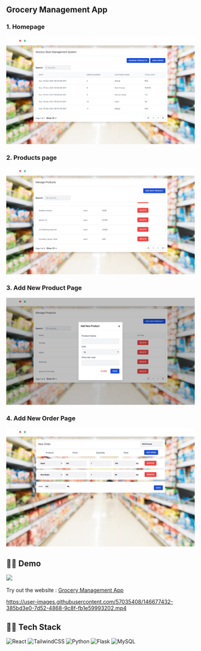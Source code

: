 ## Grocery Management App

### 1. Homepage

![Homepage](frontend/src/assets/images/photo-one.png)

### 2. Products page

![Products Page](frontend/src/assets/images/photo-two.png)

### 3. Add New Product Page

![Add New Product Page](frontend/src/assets/images/photo-three.png)

### 4. Add New Order Page

![Add New Order Page](frontend/src/assets/images/photo-four.png)

## 👨‍💻 Demo

<a href="https://github.com/rishipurwar1/grocery-management-app" target="blank">
<img src="https://img.shields.io/website?url=https://grocery-management-app.vercel.app/&logo=github&style=flat-square" />
</a>

Try out the website : [Grocery Management App](https://grocery-management-app.vercel.app/)

https://user-images.githubusercontent.com/57035408/146677432-385bd3e0-7d52-4868-9c8f-fb1e59993202.mp4

## 👨‍🔧 Tech Stack

![React](https://img.shields.io/badge/react-%2320232a.svg?style=for-the-badge&logo=react&logoColor=%2361DAFB)
![TailwindCSS](https://img.shields.io/badge/tailwindcss-%2338B2AC.svg?style=for-the-badge&logo=tailwind-css&logoColor=white)
![Python](https://img.shields.io/badge/python-%23039BE5.svg?style=for-the-badge&logo=python)
![Flask](https://img.shields.io/badge/flask-%23039BE5.svg?style=for-the-badge&logo=flask)
![MySQL](https://img.shields.io/badge/mysql-%23039BE5.svg?style=for-the-badge&logo=mysql)
